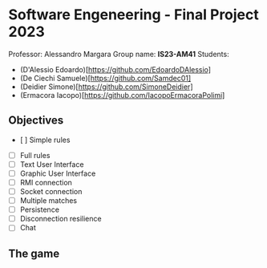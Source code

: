 # Software Engeneering - Final Project 2023

Professor: Alessandro Margara
Group name: **IS23-AM41**
Students:

* (D'Alessio Edoardo)[https://github.com/EdoardoDAlessio]
* (De Ciechi Samuele)[https://github.com/Samdec01]
* (Deidier Simone)[https://github.com/SimoneDeidier]
* (Ermacora Iacopo)[https://github.com/IacopoErmacoraPolimi]

## Objectives

- [ ] Simple rules
- [ ] Full rules
- [ ] Text User Interface
- [ ] Graphic User Interface
- [ ] RMI connection
- [ ] Socket connection
- [ ] Multiple matches
- [ ] Persistence
- [ ] Disconnection resilience
- [ ] Chat

## The game